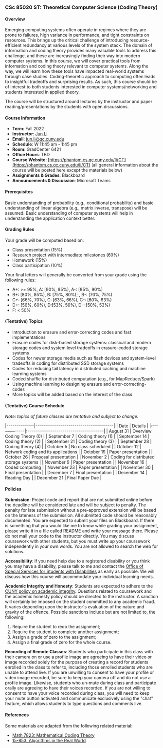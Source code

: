 ### CSc 85020 ST: Theoretical Computer Science (Coding Theory)


#### Overview

Emerging computing systems often operate in regimes where they are prone to failures, high variance in performance, and tight constraints on resources.
This brings up the critical challenge of introducing resource-efficient redundancy at various levels of the system stack.
The domain of information and coding theory provides many valuable tools to address this challenge, and these are increasingly finding their way into modern computer systems.
In this course, we will cover practical tools from information and coding theory relevant to computer systems. Along the way, we will learn how these tools have impacted real-world systems through case studies.
Coding-theoretic approach to computing often leads to insightful tradeoffs and surprising results.
As such, this course should be of interest to both students interested in computer systems/networking and students interested in applied theory.

The course will be structured around lectures by the instructor and paper reading/presentations by the students with open discussions.


#### Course Information

  -   **Term**: Fall 2022
  -   **Instructor**: [Jun Li](https://phantom.cs.qc.cuny.edu/li/)
  -   **Email**: [jun.li@qc.cuny.edu](mailto:jun.li@qc.cuny.edu)
  -   **Schedule**: W 11:45 am - 1:45 pm
  -   **Room**: GradCenter 6421
  -   **Office Hours**: TBD
  -   **Course Website**: [https://phantom.cs.qc.cuny.edu/li/CT](https://phantom.cs.qc.cuny.edu/li/CT) (all general information about the course will be posted here except the materials below)
  -   **Assignments & Grades**: Blackboard
  -   **Announcements & Discussion**: Microsoft Teams


#### Prerequisites

Basic understanding of probability (e.g., conditional probability) and basic understanding of linear algebra (e.g., matrix inverse, transpose) will be assumed.
Basic understanding of computer systems will help in understanding the application context better.


#### Grading Rules

Your grade will be computed based on:

  -   Class presentation (15%)
  -   Research project with intermediate milestones (60%)
  -   Homework (15%)
  -   Class participation (10%)

Your final letters will generally be converted from your grade using the following rules:

  -   A+: &gt;= 95%, A: \[90%, 95%), A-: \[85%, 90%)
  -   B+: \[80%, 85%), B: \[75%, 80%); , B-: \[70%, 75%)
  -   C+: \[66%, 70%), C: \[63%, 66%), C-: \[60%, 63%)
  -   D+: \[56%, 60%), D:\[53%, 56%), D-: \[50%, 53%)
  -   F: &lt; 50%


#### (Tentative) Topics

  -   Introduction to erasure and error-correcting codes and fast implementations
  -   Erasure codes for disk-based storage systems: classical and modern storage codes and system level tradeoffs in erasure-coded storage systems
  -   Codes for newer storage media such as flash devices and system-level tradeoffs in coding for distributed SSD storage systems
  -   Codes for reducing tail latency in distributed caching and machine learning systems
  -   Coded shuffle for distributed computation (e.g., for MapReduce/Spark)
  -   Using machine learning to designing erasure and error-correcting-codes
  -   More topics will be added based on the interest of the class


#### (Tentative) Course Schedule

*Note: topics of future classes are tentative and subject to change.*

  |--------------|----------------------------------------|
  | Date         | Details                                |
  |:-------------|:---------------------------------------|
  | August 31    | Overview Coding Theory (0)             |
  | September 7  | Coding theory (1)                      |
  | September 14 | Coding theory (2)                      |
  | September 21 | Coding theory (3)                      |
  | September 28 | Coding theory (4)                      |
  | October 5    | No class scheduled                     |
  | October 12   | Network coding and its applications    |
  | October 19   | Paper presentation                     |
  | October 26   | Proposal presentation                  |
  | November 2   | Coding for distributed storage systems |
  | November 9   | Paper presentation                     |
  | November 16  | Coded computing                        |
  | November 23  | Paper presentation                     |
  | November 30  | Final presentation                     |
  | December 7   | Final presentation                     |
  | December 14  | Reading Day                            |
  | December 21  | Final Paper Due                        |


#### Policies

**Submission**: Project code and report that are not submitted online before the deadline will be considered late and will be subject to penalty.
The penalty for late submission without a pre-approved extension will be based on the lateness of the submission.
All submitted code should be reasonably documented.
You are expected to submit your files on Blackboard.
If there is something that you would like me to know while grading your assignment, please write it in a file called README and write your message there.
Please do not mail your code to the instructor directly.
You may discuss coursework with other students, but you must write up your coursework independently in your own words.
You are not allowed to search the web for solutions.

**Accessibility**: If you need help due to a registered disability or you think you may have a disability, please talk to me and contact the [Office of Special Services for Students with Disabilities](https://www.gc.cuny.edu/Prospective-Current-Students/Current-Students/Student-Disability-Services#:~:text=Contact%20Us-,Contact%20Us,and%20consult%20the%20Student%20Handbook.) as early as possible.
We will discuss how this course will accommodate your individual learning needs.

**Academic Integrity and Honesty**: Students are expected to adhere to the [CUNY policy on academic integrity](http://www2.cuny.edu/about/administration/offices/legal-affairs/policies-procedures/academic-integrity-policy/).
Questions related to coursework and the academic honesty policy should be directed to the instructor.
A sanction will certainly be imposed on the student committed to any academic fraud.
It varies depending upon the instructor's evaluation of the nature and gravity of the offence.
Possible sanctions include but are not limited to, the following: 
  1.  Require the student to redo the assignment;
  2.  Require the student to complete another assignment;
  3.  Assign a grade of zero to the assignment;
  4.  Assign a final grade of zero for the whole course.

**Recording of Remote Classes**: Students who participate in this class with their camera on or use a profile image are agreeing to have their video or image recorded solely for the purpose of creating a record for students enrolled in the class to refer to, including those enrolled students who are unable to attend live.
If you are unwilling to consent to have your profile or video image recorded, be sure to keep your camera off and do not use a profile image.
Likewise, students who un-mute during class and participate orally are agreeing to have their voices recorded.
If you are not willing to consent to have your voice recorded during class, you will need to keep your mute button activated and communicate exclusively using the "chat" feature, which allows students to type questions and comments live.


#### References

Some materials are adapted from the following related material:

-   [Math 7823: Mathematical Coding Theory](http://math.ucdenver.edu/~wcherowi/courses/m7823/m7823f.html)
-   [15-853: Algorithms in the Real World](https://www.cs.cmu.edu/~15853-f19/)
